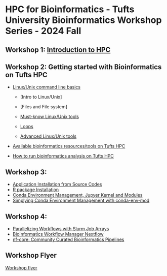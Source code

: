 # HPC for Bioinformatics - Tufts University Bioinformatics Workshop Series - 2024 Fall



## Workshop 1: [Introduction to HPC](https://tuftsdatalab.github.io/tuftsWorkshops/2024_workshops/2024_bioinformatics101/) 





## Workshop 2: Getting started with Bioinformatics on Tufts HPC

- [Linux/Unix command line basics](https://tuftsdatalab.github.io/tuftsWorkshops/2024_workshops/2024_bioinformatics201/linux/00_overview/)

  - [Intro to Linux/Unix]
  - [Files and File system]
  - [Must-know Linux/Unix tools](https://tuftsdatalab.github.io/tuftsWorkshops/2024_workshops/2024_bioinformatics201/linux/03_basictools/)

  - [Loops](https://tuftsdatalab.github.io/tuftsWorkshops/2024_workshops/2024_bioinformatics201/linux/04_loops/)

  - [Advanced Linux/Unix tools](https://tuftsdatalab.github.io/tuftsWorkshops/2024_workshops/2024_bioinformatics201/linux/05_advanced_tools/)

- [Available bioinformatics resources/tools on Tufts HPC](https://tuftsdatalab.github.io/tuftsWorkshops/2024_workshops/2024_bioinformatics201/02_tufts_bioinformatics_resources/)
- [How to run bioinformatics analysis on Tufts HPC](https://tuftsdatalab.github.io/tuftsWorkshops/2024_workshops/2024_bioinformatics201/03_run_bioinformatics_on_HPC/)



## Workshop 3:

- [Application Installation from Source Codes](https://tuftsdatalab.github.io/tuftsWorkshops/2024_workshops/2024_bioinformatics301/01_source/)
- [R package Installation](https://tuftsdatalab.github.io/tuftsWorkshops/2024_workshops/2024_bioinformatics301/00_introduction/02_R.md)
- [Conda Environment Management, Jupyer Kernel and Modules](https://tuftsdatalab.github.io/tuftsWorkshops/2024_workshops/2024_bioinformatics301/03_conda/)
- [Simplying Conda Environment Management with conda-env-mod](https://tuftsdatalab.github.io/tuftsWorkshops/2024_workshops/2024_bioinformatics301/04_conda-env-mod/)



## Workshop 4:

- [Parallelizing Workflows with Slurm Job Arrays](https://tuftsdatalab.github.io/tuftsWorkshops/2024_workshops/2024_bioinformatics401/01_array_jobs/)
- [Bioinformatics Workflow Manager Nextflow](https://tuftsdatalab.github.io/tuftsWorkshops/2024_workshops/2024_bioinformatics401/02_nextflow/)
- [nf-core: Community Curated Bioinformatics Pipelines](https://tuftsdatalab.github.io/tuftsWorkshops/2024_workshops/2024_bioinformatics401/03_nfcore/)



## Workshop Flyer

[Workshop flyer](image/workshop_flyer.pdf)
